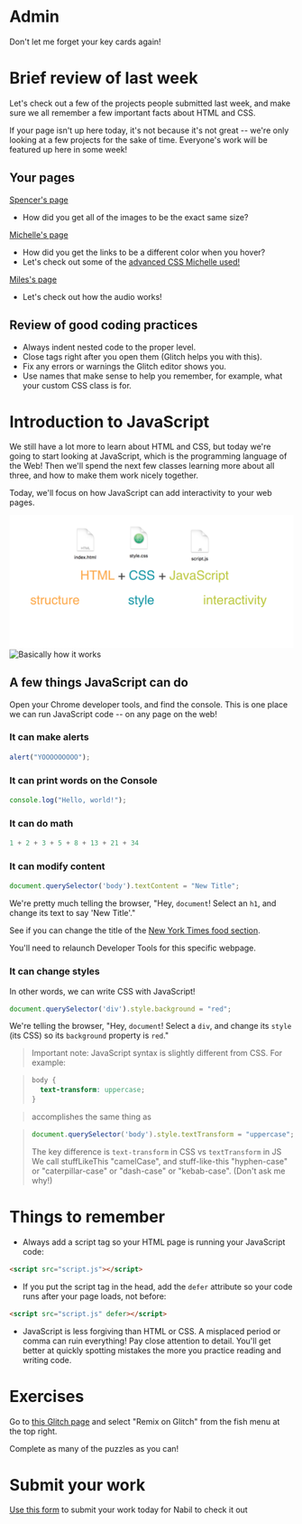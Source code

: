 # Admin
Don't let me forget your key cards again!

# Brief review of last week
Let's check out a few of the projects people submitted last week, and make sure we all remember a few important facts about HTML and CSS.

If your page isn't up here today, it's not because it's not great -- we're only looking at a few projects for the sake of time. Everyone's work will be featured up here in some week!

## Your pages
[Spencer's page](https://calming.glitch.me/)
- How did you get all of the images to be the exact same size?

[Michelle's page](https://flax-output.glitch.me/)
- How did you get the links to be a different color when you hover?
- Let's check out some of the [advanced CSS Michelle used!](https://glitch.com/edit/#!/flax-output?path=style.css:3:0)

[Miles's page](https://kidcoderdev.glitch.me/)
- Let's check out how the audio works!

## Review of good coding practices
- Always indent nested code to the proper level.
- Close tags right after you open them (Glitch helps you with this).
- Fix any errors or warnings the Glitch editor shows you.
- Use names that make sense to help you remember, for example, what your custom CSS class is for.

# Introduction to JavaScript
We still have a lot more to learn about HTML and CSS, but today we're going to start looking at JavaScript, which is the programming language of the Web! Then we'll spend the next few classes learning more about all three, and how to make them work nicely together.

Today, we'll focus on how JavaScript can add interactivity to your web pages.

![All our languages](media/languages.png)
![Basically how it works](media/webtools.gif)

## A few things JavaScript can do
Open your Chrome developer tools, and find the console. This is one place we can run JavaScript code -- on any page on the web!

### It can make alerts
```javascript
alert("YOOOOOOOOO");
```

### It can print words on the Console
```javascript
console.log("Hello, world!");
```

### It can do math
```javascript
1 + 2 + 3 + 5 + 8 + 13 + 21 + 34
```

### It can modify content
```javascript
document.querySelector('body').textContent = "New Title";
```

We're pretty much telling the browser, "Hey, `document`! Select an `h1`, and change its text to say 'New Title'."

See if you can change the title of the [New York Times food section](https://www.nytimes.com/section/food?WT.nav=page&action=click&contentCollection=Food&module=HPMiniNav&pgtype=Homepage&region=TopBar).

You'll need to relaunch Developer Tools for this specific webpage.

###  It can change styles
In other words, we can write CSS with JavaScript!

```javascript
document.querySelector('div').style.background = "red";
```

We're telling the browser, "Hey, `document`! Select a `div`, and change its `style` (its CSS) so its `background` property is `red`."


>Important note: JavaScript syntax is slightly different from CSS. For example:

>```CSS
>body {
>	text-transform: uppercase; 
>}
>``` 

> accomplishes the same thing as 

>```Javascript
>document.querySelector('body').style.textTransform = "uppercase";
>```
> The key difference is `text-transform` in CSS vs `textTransform` in JS
> We call stuffLikeThis "camelCase", and stuff-like-this "hyphen-case" or  "caterpillar-case" or "dash-case" or "kebab-case". (Don't ask me why!)

# Things to remember
- Always add a script tag so your HTML page is running your JavaScript code:
```HTML
<script src="script.js"></script>
```
- If you put the script tag in the head, add the `defer` attribute so your code runs after your page loads, not before:
```HTML
<script src="script.js" defer></script>
```
- JavaScript is less forgiving than HTML or CSS. A misplaced period or comma can ruin everything! Pay close attention to detail. You'll get better at quickly spotting mistakes the more you practice reading and writing code.

# Exercises
Go to [this Glitch page](https://lightning-salary.glitch.me/) and select "Remix on Glitch" from the fish menu at the top right.

Complete as many of the puzzles as you can!

# Submit your work
[Use this form](https://docs.google.com/forms/d/18BYCVEDroWoFx2VbCBYJb7Db-Gf0h0QoUDACoUD2fWc/viewform) to submit your work today for Nabil to check it out
